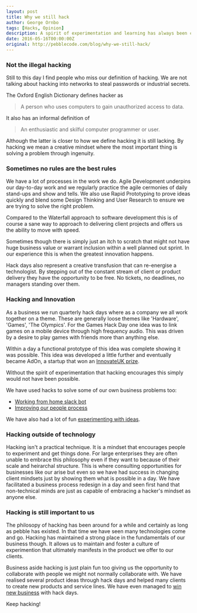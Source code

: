 ```yaml
---
layout: post
title: Why we still hack
author: George Ornbo
tags: [Hacks, Opinion]
description: A spirit of experimentation and learning has always been central to our love of hacking. Six years into our business it still underpins our ability to deliver innovation to our clients.
date: 2016-05-16T00:00:00Z
original: http://pebblecode.com/blog/why-we-still-hack/
---
```


### Not the illegal hacking

Still to this day I find people who miss our definition of hacking. We are not talking about hacking into networks to steal passwords or industrial secrets.

The Oxford English Dictionary defines hacker as

> A person who uses computers to gain unauthorized access to data.

It also has an informal definition of 

> An enthusiastic and skilful computer programmer or user.

Although the latter is closer to how we define hacking it is still lacking. By hacking we mean a creative mindset where the most important thing is solving a problem through ingenuity. 

### Sometimes no rules are the best rules

We have a lot of processes in the work we do. Agile Development underpins our day-to-day work and we regularly practice the agile cermonies of daily stand-ups and show and tells. We also use Rapid Prototyping to prove ideas quickly and blend some Design Thinking and User Research to ensure we are trying to solve the right problem. 

Compared to the Waterfall approach to software development this is of course a sane way to approach to delivering client projects and offers us the ability to move with speed. 

Sometimes though there is simply just an itch to scratch that might not have huge business value or warrant inclusion within a well planned out sprint. In our experience this is when the greatest innovation happens.

Hack days also represent a creative transfusion that can re-energise a technologist. By stepping out of the constant stream of client or product delivery they have the opportunity to be free. No tickets, no deadlines, no managers standing over them.

### Hacking and Innovation

As a business we run quarterly hack days where as a company we all work together on a theme. These are generally loose themes like 'Hardware', 'Games', 'The Olympics'. For the Games Hack Day one idea was to link games on a mobile device through high frequency audio. This was driven by a desire to play games with friends more than anything else.

Within a day a functional prototype of this idea was complete showing it was possible. This idea was developed a little further and eventually became AdOn, a startup that won an [InnovateUK prize][5].

Without the spirit of experimentation that hacking encourages this simply would not have been possible. 

We have used hacks to solve some of our own business problems too:

* [Working from home slack bot][2]
* [Improving our people process][3]

We have also had a lot of fun [experimenting with ideas][4].

### Hacking outside of technology

Hacking isn't a practical technique. It is a mindset that encourages people to experiment and get things done. For large enterprises they are often unable to embrace this philosophy even if they want to because of their scale and heirarchal structure. This is where consulting opportunities for businesses like our arise but even so we have had success in changing client mindsets just by showing them what is possible in a day. We have facilitated a business process redesign in a day and seen first hand that non-technical minds are just as capable of embracing a hacker's mindset as anyone else. 

### Hacking is still important to us

The philosopy of hacking has been around for a while and certainly as long as pebble has existed. In that time we have seen many technologies come and go. Hacking has maintained a strong place in the fundamentals of our business though. It allows us to maintain and foster a culture of experimention that ultimately manifests in the product we offer to our clients. 

Business aside hacking is just plain fun too giving us the opportunity to collaborate with people we might not normally collaborate with. We have realised several product ideas through hack days and helped many clients to create new products and service lines. We have even managed to [win new business][1] with hack days. 

Keep hacking!

[1]: http://pebblecode.com/blog/winning-new-business-with-hack-days/
[2]: http://pebblecode.com/blog/hack-day-wfh-bot/
[3]: http://pebblecode.com/blog/improving-our-people-process/
[4]: http://pebblecode.com/blog/tag/hacks/
[5]: https://ictomorrow.innovateuk.org/article-view/-/blogs/digital-innovation-contest-advertising-finalists-announced
